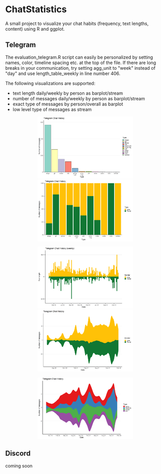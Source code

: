 # ChatStatistics
A small project to visualize your chat habits (frequency, text lengths, content) using R and ggplot.

## Telegram
The evaluation_telegram.R script can easily be personalized by setting names, color, timeline spacing etc. at the top of the file. If there are long breaks in your communication, try setting agg_unit to "week" instead of "day" and use length_table_weekly in line number 406.

The following visualizations are supported:

- text length daily/weekly by person as barplot/stream
- number of messages daily/weekly by person as barplot/stream
- exact type of messages by person/overall as barplot
- low level type of messages as stream

<p align="center">
  <img src="img/type_count.png" width="300">
  <img src="img/type_count_by_person.png" width="300">
</p>
<p align="center">
  <img src="img/length_weekly.png" width="300">
  <img src="img/number_stream.png" width="300">
</p>
<p align="center">
  <img src="img/type_stream.png" width="300">
</p>

## Discord
coming soon
